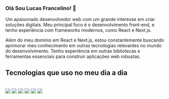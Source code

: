 
### Olá Sou Lucas Francelino! 👋
Um apaixonado desenvolvedor web com um grande interesse em criar soluções digitais. Meu principal foco é o desenvolvimento front-end, e tenho experiência com frameworks modernos, como React e Next.js.

Além do meu domínio em React e Next.js, estou constantemente buscando aprimorar meu conhecimento em outras tecnologias relevantes no mundo do desenvolvimento. Tenho experiência em outras bibliotecas e ferramentas essenciais para construir aplicações web robustas.

## Tecnologias que uso no meu dia a dia

<div style="display : inline_block"> <br/>
<img align="center" src="https://img.shields.io/badge/HTML-239120?style=for-the-badge&logo=html5&logoColor=white" />   
<img align="center" src="https://img.shields.io/badge/JavaScript-F7DF1E?style=for-the-badge&logo=javascript&logoColor=black" />   
<img align="center" src="https://img.shields.io/badge/CSS-239120?&style=for-the-badge&logo=css3&logoColor=white" />   
<img align="center" src="https://img.shields.io/badge/React-20232A?style=for-the-badge&logo=react&logoColor=61DAFB" />   
<img align="center" src="https://img.shields.io/badge/MongoDB-4EA94B?style=for-the-badge&logo=mongodb&logoColor=white" />   
<img align="center" src="https://img.shields.io/badge/MySQL-00000F?style=for-the-badge&logo=mysql&logoColor=white" />   
</div>

